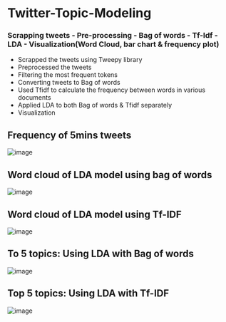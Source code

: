 # Twitter-Topic-Modeling
### Scrapping tweets - Pre-processing - Bag of words - Tf-Idf - LDA - Visualization(Word Cloud, bar chart &amp; frequency plot)

- Scrapped the tweets using Tweepy library
- Preprocessed the tweets
- Filtering the most frequent tokens
- Converting tweets to Bag of words
- Used Tfidf to calculate the frequency between words in various documents
- Applied LDA to both Bag of words & Tfidf separately
- Visualization

## Frequency of 5mins tweets
![image](https://user-images.githubusercontent.com/39268487/127291224-b7bc7461-c2d8-4c7b-98af-e0c2b3677ab6.png)

## Word cloud of LDA model using bag of words
![image](https://user-images.githubusercontent.com/39268487/127291295-0d20157d-d3be-42db-b940-948b5070f944.png)

## Word cloud of LDA model using Tf-IDF
![image](https://user-images.githubusercontent.com/39268487/127291321-87bb70d1-090b-4023-8025-e54c441d9112.png)

## To 5 topics: Using LDA with Bag of words
![image](https://user-images.githubusercontent.com/39268487/127291368-4746b68b-8470-4e1b-93b7-c238aeb3471a.png)

## Top 5 topics: Using LDA with Tf-IDF
![image](https://user-images.githubusercontent.com/39268487/127291407-25791f9b-153c-4c2c-bc26-548950512df0.png)

